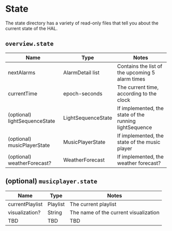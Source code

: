 # State
The state directory has a variety of read-only files that tell you about the current state of the HAL.

## `overview.state`
| Name | Type | Notes |
|------|------|-------|
| nextAlarms | AlarmDetail list | Contains the list of the upcoming 5 alarm times |
| currentTime | epoch-seconds | The current time, according to the clock |
| (optional) lightSequenceState | LightSequenceState | If implemented, the state of the running lightSequence |
| (optional) musicPlayerState | MusicPlayerState | If implemented, the state of the music player |
| (optional) weatherForecast? | WeatherForecast | If implemented, the weather forecast? |

## (optional) `musicplayer.state`
| Name | Type | Notes |
|------|------|-------|
| currentPlaylist | Playlist | The current playlist |
| visualization? | String | The name of the current visualization |
| TBD  | TBD  | TBD   |
